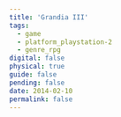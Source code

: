 ```yaml
---
title: 'Grandia III'
tags:
  - game
  - platform_playstation-2
  - genre_rpg
digital: false
physical: true
guide: false
pending: false
date: 2014-02-10
permalink: false
---
```

